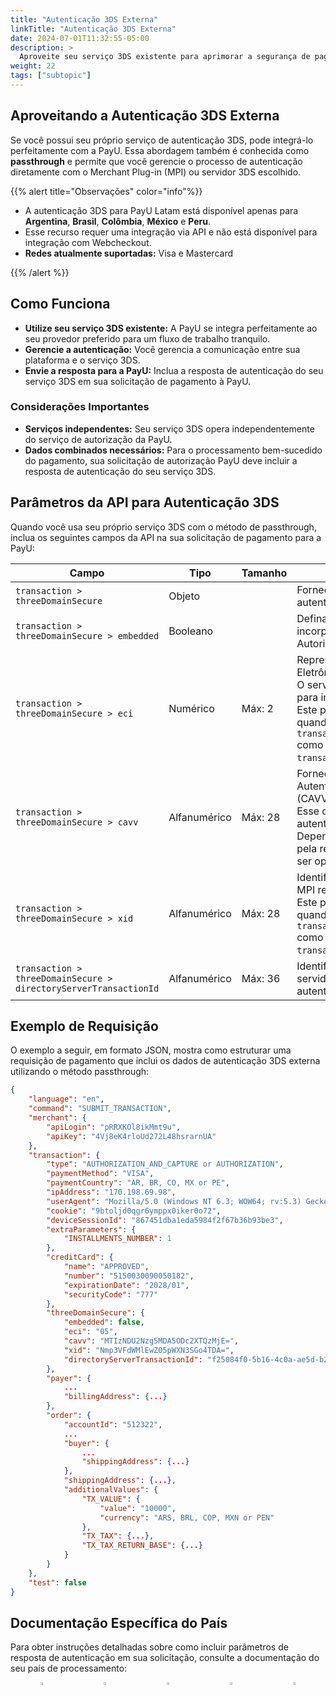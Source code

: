 ```yaml
---
title: "Autenticação 3DS Externa"
linkTitle: "Autenticação 3DS Externa"
date: 2024-07-01T11:32:55-05:00
description: >
  Aproveite seu serviço 3DS existente para aprimorar a segurança de pagamento com a integração passthrough da PayU.
weight: 22
tags: ["subtopic"]
---
```


## Aproveitando a Autenticação 3DS Externa

Se você possui seu próprio serviço de autenticação 3DS, pode integrá-lo perfeitamente com a PayU. Essa abordagem também é conhecida como **passthrough** e permite que você gerencie o processo de autenticação diretamente com o Merchant Plug-in (MPI) ou servidor 3DS escolhido.

{{% alert title="Observações" color="info"%}}

* A autenticação 3DS para PayU Latam está disponível apenas para **Argentina**, **Brasil**, **Colômbia**, **México** e **Peru**.
* Esse recurso requer uma integração via API e não está disponível para integração com Webcheckout.
* **Redes atualmente suportadas:** Visa e Mastercard

{{% /alert %}}

## Como Funciona

* **Utilize seu serviço 3DS existente:** A PayU se integra perfeitamente ao seu provedor preferido para um fluxo de trabalho tranquilo.
* **Gerencie a autenticação:** Você gerencia a comunicação entre sua plataforma e o serviço 3DS.
* **Envie a resposta para a PayU:** Inclua a resposta de autenticação do seu serviço 3DS em sua solicitação de pagamento à PayU.

### Considerações Importantes

* **Serviços independentes:** Seu serviço 3DS opera independentemente do serviço de autorização da PayU.
* **Dados combinados necessários:** Para o processamento bem-sucedido do pagamento, sua solicitação de autorização PayU deve incluir a resposta de autenticação do seu serviço 3DS.

## Parâmetros da API para Autenticação 3DS

Quando você usa seu próprio serviço 3DS com o método de passthrough, inclua os seguintes campos da API na sua solicitação de pagamento para a PayU:

| Campo | Tipo | Tamanho | Descrição |
|-------|------|---------|-----------|
| `transaction > threeDomainSecure` | Objeto |  | Fornece as informações para a autenticação 3DS 2.0. |
| `transaction > threeDomainSecure > embedded` | Booleano |  | Defina como `true` para usar um MPI incorporado no processo de Autorização. O valor padrão é `false`. |
| `transaction > threeDomainSecure > eci` | Numérico | Máx: 2 | Representa o Indicador de Comércio Eletrônico (ECI).<br>O servidor de diretório retorna esse valor para indicar a tentativa de autenticação.<br>Este parâmetro se torna obrigatório quando você define `transaction.threeDomainSecure.embedded` como `false` e inclui `transaction.threeDomainSecure.xid`. |
| `transaction > threeDomainSecure > cavv` | Alfanumérico | Máx: 28 | Fornece o Valor de Verificação de Autenticação do Portador do Cartão (CAVV).<br>Esse código criptográfico, em Base64, autentica a transação.<br>Dependendo dos códigos ECI definidos pela rede processadora, esse valor pode ser opcional. |
| `transaction > threeDomainSecure > xid` | Alfanumérico | Máx: 28 | Identifica a transação com o ID que o MPI retorna em Base64.<br>Este parâmetro se torna obrigatório quando você define `transaction.threeDomainSecure.embedded` como `false` e inclui `transaction.threeDomainSecure.eci`. |
| `transaction > threeDomainSecure > directoryServerTransactionId` | Alfanumérico | Máx: 36 | Identifica a transação com o ID que o servidor de diretório gera durante a autenticação. |

## Exemplo de Requisição

O exemplo a seguir, em formato JSON, mostra como estruturar uma requisição de pagamento que inclui os dados de autenticação 3DS externa utilizando o método passthrough:

```json
{
    "language": "en",
    "command": "SUBMIT_TRANSACTION",
    "merchant": {
        "apiLogin": "pRRXKOl8ikMmt9u",
        "apiKey": "4Vj8eK4rloUd272L48hsrarnUA"
    },
    "transaction": {
        "type": "AUTHORIZATION_AND_CAPTURE or AUTHORIZATION",
        "paymentMethod": "VISA",
        "paymentCountry": "AR, BR, CO, MX or PE",
        "ipAddress": "170.198.69.98",
        "userAgent": "Mozilla/5.0 (Windows NT 6.3; WOW64; rv:5.3) Gecko/20100101 Firefox/5.3.5",
        "cookie": "9btoljd0qgr6ymppx0iker0o72",
        "deviceSessionId": "867451dba1eda5984f2f67b36b93be3",
        "extraParameters": {
            "INSTALLMENTS_NUMBER": 1
        },
        "creditCard": {
            "name": "APPROVED",
            "number": "5150030090050182",
            "expirationDate": "2028/01",
            "securityCode": "777"
        },
        "threeDomainSecure": {
            "embedded": false,
            "eci": "05",
            "cavv": "MTIzNDU2Nzg5MDA5ODc2XTQzMjE=",
            "xid": "Nmp3VFdWMlEwZ05pWXN3SGo4TDA=",
            "directoryServerTransactionId": "f25084f0-5b16-4c0a-ae5d-b24808a95e9b"
        },
        "payer": {
            ...
            "billingAddress": {...}
        },
        "order": {
            "accountId": "512322",
            ...
            "buyer": {
                ...
                "shippingAddress": {...}
            },
            "shippingAddress": {...},
            "additionalValues": {
                "TX_VALUE": {
                    "value": "10000",
                    "currency": "ARS, BRL, COP, MXN or PEN"
                },
                "TX_TAX": {...},
                "TX_TAX_RETURN_BASE": {...}
            }
        }
    },
    "test": false
}
```

## Documentação Específica do País

Para obter instruções detalhadas sobre como incluir parâmetros de resposta de autenticação em sua solicitação, consulte a documentação do seu país de processamento:

<div style="display: flex;">
  <div style="float: left;width: 50%;text-align: center;">
    <a href='{{< ref "Payments-API-Argentina.md#parameters-for-request-and-response" >}}'><img src="/assets/Argentina.png" width="16%"/></a>
  </div>
  <div style="float: left;width: 50%;text-align: center;">
    <a href='{{< ref "Payments-API-Brazil.md#parameters-for-request-and-response" >}}'><img src="/assets/Brasil.png" width="16%"/></a>
  </div>
  <div style="float: left;width: 50%;text-align: center;">
    <a href='{{< ref "Payments-API-Colombia.md#parameters-for-request-and-response" >}}'><img src="/assets/Colombia.png" width="16%"/></a>
  </div>
  <div style="float: left;width: 50%;text-align: center;">
      <a href='{{< ref "Payments-API-Mexico.md#parameters-for-request-and-response" >}}'><img src="/assets/Mexico.png" width="16%"/></a>
    </div>
  <div style="float: left;width: 50%;text-align: center;">
    <a href='{{< ref "Payments-API-Peru.md#parameters-for-request-and-response" >}}'><img src="/assets/Peru.png" width="16%"/></a>
  </div>
</div>
<br>

